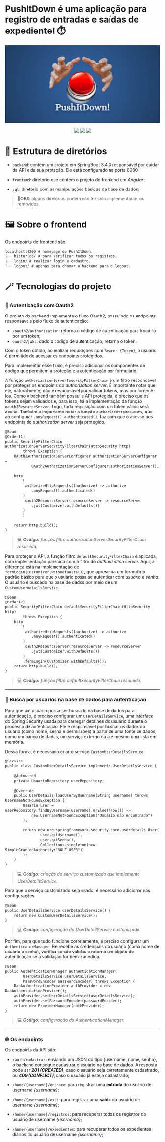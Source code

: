 # PushItDown é uma aplicação para registro de entradas e saídas de expediente! ⏱️
![Banner](./banner.jpg)

<p align="center">
<img src="https://img.shields.io/badge/SpringBoot-3.4.3-lightgray?logoColor=blue&logoSize=blue&labelColor=orange&color=gray">
<img src="https://img.shields.io/badge/Angular-19.2.1-lightgray?logoColor=blue&logoSize=blue&labelColor=darkred&color=gray">
<img src="https://img.shields.io/badge/PostgreSQL-17.2-lightgray?logoColor=blue&logoSize=blue&labelColor=yellow&color=gray">
</p>


# 📁 Estrutura de diretórios

* `backend`: contém um projeto em SpringBoot 3.4.3 responsável por cuidar da API e da sua proteção. Ele está configurado na porta 8080;

* `frontend`: diretório que contém o projeto do frontend em *Angular*;

* `sql`: diretório com as manipulações básicas da base de dados;

> **📢OBS**: alguns diretórios podem não ter sido implementados ou removidos.

# 🖼️ Sobre o frontend

Os endpoints do frontend são:

```
localhost:4200 # homepage do PushItDown.
├── historico/ # para verificar todos os registros.
├── login/ # realizar login e cadastro.
└── logout/ # apenas para chamar o backend para o logout.
```

# 🪄 Tecnologias do projeto

### 👤 Autenticação com Oauth2

O projeto do backend implementa o fluxo Oauth2, possuindo os endpoints responsáveis pelo fluxo de autenticação:

* `/oauth2/authorization`: retorna o código de autenticação para trocá-lo por um token;
* `oauth2/jwks`: dado o código de autenticação, retorna o token.

Com o token obtido, ao realizar requisições com `Bearer {Token}`, o usuário é permitido de acessar os endpoints protegidos.

Para implementar esse fluxo, é preciso adicionar os componentes de código que permitem a proteção e a autenticação por formulário. 

A função `authorizationServerSecurityFilterChain` é um filtro responsável por proteger os endpoints do *authorization server*. É importante notar que ele, naturalmente, não é responsável por validar tokens, mas por fornecê-los. Como o backend também possui a API protegida, é preciso que os tokens sejam validados e, para isso, há a implementação da função `oauth2ResourceServer`. Logo, toda requisição com um token válido será aceita. Também é importante notar a função `authorizeHttpRequests`, que, ao configurar `.anyRequest().authenticated()`, faz com que o acesso aos endpoints do *authorization server* seja protegido.

```
@Bean
@Order(1)
public SecurityFilterChain authorizationServerSecurityFilterChain(HttpSecurity http)
        throws Exception {
    OAuth2AuthorizationServerConfigurer authorizationServerConfigurer =
            OAuth2AuthorizationServerConfigurer.authorizationServer();

    http
        ⁝
        .authorizeHttpRequests((authorize) -> authorize
            .anyRequest().authenticated()
        )
        .oauth2ResourceServer(resourceServer -> resourceServer
            .jwt(Customizer.withDefaults())
        )
        ⁝

    return http.build();
}
```
> 💻 ***Código:** função filtro authorizationServerSecurityFilterChain resumida.*


Para proteger a API, a função filtro `defaultSecurityFilterChain` é aplicada, com implementação parecida com o filtro do *authorization server*. Aqui, a diferença está na implementação de `formLogin(Customizer.withDefaults())`, que apresenta um formulário padrão básico para que o usuário possa se autenticar com *usuário* e *senha*. O usuário é buscado na base de dados por meio de um `CustomUserDetailsService`.

```
@Bean
@Order(2)
public SecurityFilterChain defaultSecurityFilterChain(HttpSecurity http)
        throws Exception {
    http
        ⁝
        .authorizeHttpRequests((authorize) -> authorize
            .anyRequest().authenticated()
        )
        .oauth2ResourceServer(resourceServer -> resourceServer
            .jwt(Customizer.withDefaults())
        )
        .formLogin(Customizer.withDefaults());
    return http.build();
}
```
> 💻 ***Código:** função filtro defaultSecurityFilterChain resumida.*
---

### 🎲 Busca por usuários na base de dados para autenticação

Para que um usuário possa ser buscado na base de dados para autenticação, é preciso configurar um `UserDetailsService`, uma interface do Spring Security usada para carregar detalhes do usuário durante o processo de autenticação. Ele é responsável por buscar os dados do usuário (como nome, senha e permissões) a partir de uma fonte de dados, como um banco de dados, um serviço externo ou até mesmo uma lista em memória.

Dessa forma, é necessário criar o serviço `CustomUserDetailsService`:


```
@Service
public class CustomUserDetailsService implements UserDetailsService {

    @Autowired
    private UsuarioRepository userRepository;

    @Override
    public UserDetails loadUserByUsername(String username) throws UsernameNotFoundException {
        Usuario user = userRepository.findByUsername(username).orElseThrow(() ->
            new UsernameNotFoundException("Usuário não encontrado")
        );

        return new org.springframework.security.core.userdetails.User(
                user.getUsername(),
                user.getSenha(),
                Collections.singleton(new SimpleGrantedAuthority("ROLE_USER"))
        );
    }
}
```
> 💻 ***Código**: criação do serviço customizado que implementa UserDetailsService.*

Para que o serviço customizado seja usado, é necessário adicionar nas configurações:

```
@Bean
public UserDetailsService userDetailsService() {
    return new CustomUserDetailsService();
}
```
> 💻 ***Código**: configuração do UserDetailService customizado.*

Por fim, para que tudo funcione corretamente, é preciso configurar um `AuthenticatorManager`. Ele recebe as credenciais do usuário (como nome de usuário e senha), verifica se são válidas e retorna um objeto de autenticação se a validação for bem-sucedida.

```
@Bean
public AuthenticationManager authenticationManager(
        UserDetailsService userDetailsService,
        PasswordEncoder passwordEncoder) throws Exception {
    DaoAuthenticationProvider authProvider = new DaoAuthenticationProvider();
    authProvider.setUserDetailsService(userDetailsService);
    authProvider.setPasswordEncoder(passwordEncoder);
    return new ProviderManager(authProvider);
}
```
> 💻 ***Código**: configuração do AuthenticationManager.*

---

### 🌐 Os endpoints

Os endpoints da API são:

- `/auth/cadastrar`: enviando um JSON do tipo {username, nome, senha}, o backend consegue cadastrar o usuário na base de dados. A resposta pode ser ***201 (CREATED)***, caso o usuário seja corretamente cadastrado, ou ***409 (CONFLICT)***, caso o usuário já esteja cadastrado;

- `/home/{username}/entrace`: para registrar uma **entrada** do usuário de username *{username}*;

- `/home/{username}/exit`: para registrar uma **saída** do usuário de username *{username}*;

- `/home/{username}/registros`: para recuperar todos os registros do usuário de username *{username}*;

- `/home/{username}/expedientes`: para recuperar todos os expedientes diários do usuário de username *{username}*;

